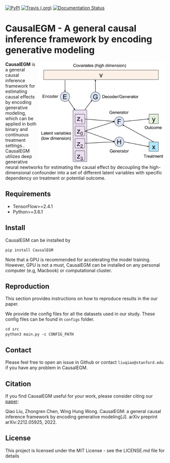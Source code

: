 [![PyPI](https://img.shields.io/pypi/v/CausalEGM)](https://pypi.org/project/CausalEGM/)
[![Travis (.org)](https://img.shields.io/travis/kimmo1019/CausalEGM)](https://app.travis-ci.com/github/kimmo1019/CausalEGM)
[![Documentation Status](https://readthedocs.org/projects/causalegm/badge/?version=latest)](https://causalegm.readthedocs.io)

CausalEGM - A general causal inference framework by encoding generative modeling
================================================================================

<img align="right" src="https://github.com/SUwonglab/CausalEGM/blob/main/model.jpg" width="400">
   
**CausalEGM** is a general causal inference framework for estimating causal effects by encoding generative modeling, which can be applied in both binary and continuous treatment settings.. CausalEGM utilizes deep generative neural newtworks for estimating the causal effect by decoupling the high-dimensional confounder into a set of different latent variables with specific dependency on treatment or potential outcome.


## Requirements

- TensorFlow>=2.4.1
- Python>=3.6.1

## Install

CausalEGM can be installed by
```shell
pip install CausalEGM
```

Note that a GPU is recommended for accelerating the model training. However, GPU is not a must, CausalEGM can be installed on any personal computer (e.g, Macbook) or computational cluster.


## Reproduction

This section provides instructions on how to reproduce results in the our paper.

We provide the config files for all the datasets used in our study. These config files can be found in `configs` folder.

```shell
cd src
python3 main.py -c CONFIG_PATH
```

## Contact

Please feel free to open an issue in Github or contact `liuqiao@stanford.edu` if you have any problem in CausalEGM.


## Citation

If you find CausalEGM useful for your work, please consider citing our [paper](https://arxiv.org/abs/2212.05925):

Qiao Liu, Zhongren Chen, Wing Hung Wong. CausalEGM: a general causal inference framework by encoding generative modeling[J]. arXiv preprint arXiv:2212.05925, 2022.

## License

This project is licensed under the MIT License - see the LICENSE.md file for details

